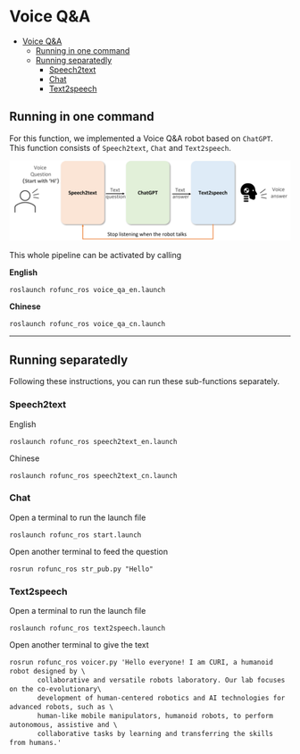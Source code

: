 # Voice Q&A

- [Voice Q\&A](#voice-qa)
  - [Running in one command](#running-in-one-command)
  - [Running separatedly](#running-separatedly)
    - [Speech2text](#speech2text)
    - [Chat](#chat)
    - [Text2speech](#text2speech)


## Running in one command

For this function, we implemented a Voice Q&A robot based on `ChatGPT`. This function consists of `Speech2text`, `Chat` and `Text2speech`. 

![](../img/voiceQA_pipeline.png)

This whole pipeline can be activated by calling

**English**

```
roslaunch rofunc_ros voice_qa_en.launch
```

**Chinese**

```
roslaunch rofunc_ros voice_qa_cn.launch
```

----

## Running separatedly 

Following these instructions, you can run these sub-functions separately.

### Speech2text

English
```
roslaunch rofunc_ros speech2text_en.launch
```

Chinese
```
roslaunch rofunc_ros speech2text_cn.launch
```

### Chat

Open a terminal to run the launch file
```
roslaunch rofunc_ros start.launch
```

Open another terminal to feed the question
```
rosrun rofunc_ros str_pub.py "Hello"
```
### Text2speech

Open a terminal to run the launch file
```
roslaunch rofunc_ros text2speech.launch
```
Open another terminal to give the text
```
rosrun rofunc_ros voicer.py 'Hello everyone! I am CURI, a humanoid robot designed by \
       collaborative and versatile robots laboratory. Our lab focuses on the co-evolutionary\
       development of human-centered robotics and AI technologies for advanced robots, such as \
       human-like mobile manipulators, humanoid robots, to perform autonomous, assistive and \
       collaborative tasks by learning and transferring the skills from humans.'
```
